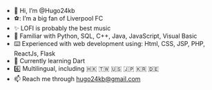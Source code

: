 - 👋 Hi, I’m @Hugo24kb
- ⚽: I’m a big fan of Liverpool FC
- :sparkles: LOFI is probably the best music
- :mechanical_arm: Familiar with Python, SQL, C++, Java, JavaScript, Visual Basic
- :keyboard: Experienced with web development using: Html, CSS, JSP, PHP, ReactJs, Flask
- 🌱 Currently learning Dart
- :six: Multilingual, including 🇭🇰 🇹🇼 :us: :jp: :kr: :de: 
- 📫 Reach me through hugo24kb@gmail.com

<!---
Hugo24kb/Hugo24kb is a ✨ special ✨ repository because its `README.md` (this file) appears on your GitHub profile.
You can click the Preview link to take a look at your changes.
--->

